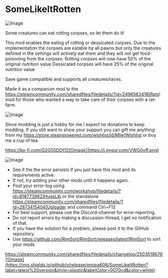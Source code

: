 # SomeLikeItRotten

![Image](https://i.imgur.com/iCj5o7O.png)


Some creatures can eat rotting corpses, so let them do it!
 
This mod enables the eating of rotting or dessicated corpses. Due to the implementation the corpses are eatable by all pawns but only the creatures defined in the settings will actively eat them and they will not get food-poisoning from the corpses.
Rotting corpses will now have 50% of the original nutrition value
Dessicated corpses will have 25% of the original nutrition value

Save game compatible and supports all creatures/races. 

Made it as a companion mod to the https://steamcommunity.com/sharedfiles/filedetails/?id=2496563418]Rats! mod for those who wanted a way to take care of their corpses with a rat-farm.

![Image](https://i.imgur.com/Ds0rBAD.png)

Since modding is just a hobby for me I expect no donations to keep modding. If you still want to show your support you can gift me anything from my https://store.steampowered.com/wishlist/id/Mlie]Wishlist or buy me a cup of tea.

https://ko-fi.com/G2G55DDYD]![Image](https://i.imgur.com/VWG0yff.png)


![Image](https://i.imgur.com/5xwDG6H.png)



-  See if the the error persists if you just have this mod and its requirements active.
-  If not, try adding your other mods until it happens again.
-  Post your error-log using https://steamcommunity.com/workshop/filedetails/?id=818773962]HugsLib or the standalone https://steamcommunity.com/sharedfiles/filedetails/?id=2873415404]Uploader and command Ctrl+F12
-  For best support, please use the Discord-channel for error-reporting.
-  Do not report errors by making a discussion-thread, I get no notification of that.
-  If you have the solution for a problem, please post it to the GitHub repository.
-  Use https://github.com/RimSort/RimSort/releases/latest]RimSort to sort your mods



https://steamcommunity.com/sharedfiles/filedetails/changelog/2503519676]![Image](https://img.shields.io/github/v/release/emipa606/SomeLikeItRotten?label=latest%20version&style=plastic&labelColor=0070cd&color=white)

